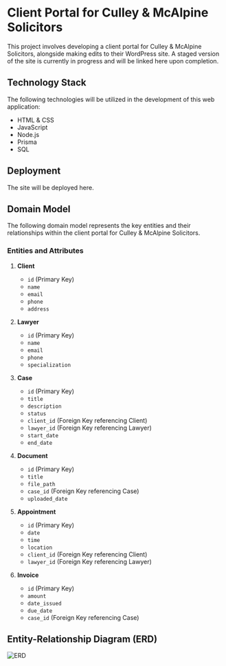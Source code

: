 # Client Portal for Culley & McAlpine Solicitors

This project involves developing a client portal for Culley & McAlpine Solicitors, alongside making edits to their WordPress site. A staged version of the site is currently in progress and will be linked here upon completion.

## Technology Stack

The following technologies will be utilized in the development of this web application:

- HTML & CSS
- JavaScript
- Node.js
- Prisma
- SQL

## Deployment

The site will be deployed here.

## Domain Model

The following domain model represents the key entities and their relationships within the client portal for Culley & McAlpine Solicitors.

### Entities and Attributes

1. **Client**
   - `id` (Primary Key)
   - `name`
   - `email`
   - `phone`
   - `address`

2. **Lawyer**
   - `id` (Primary Key)
   - `name`
   - `email`
   - `phone`
   - `specialization`

3. **Case**
   - `id` (Primary Key)
   - `title`
   - `description`
   - `status`
   - `client_id` (Foreign Key referencing Client)
   - `lawyer_id` (Foreign Key referencing Lawyer)
   - `start_date`
   - `end_date`

4. **Document**
   - `id` (Primary Key)
   - `title`
   - `file_path`
   - `case_id` (Foreign Key referencing Case)
   - `uploaded_date`

5. **Appointment**
   - `id` (Primary Key)
   - `date`
   - `time`
   - `location`
   - `client_id` (Foreign Key referencing Client)
   - `lawyer_id` (Foreign Key referencing Lawyer)

6. **Invoice**
   - `id` (Primary Key)
   - `amount`
   - `date_issued`
   - `due_date`
   - `case_id` (Foreign Key referencing Case)

## Entity-Relationship Diagram (ERD)

![ERD](assets/ERD.jpg)
